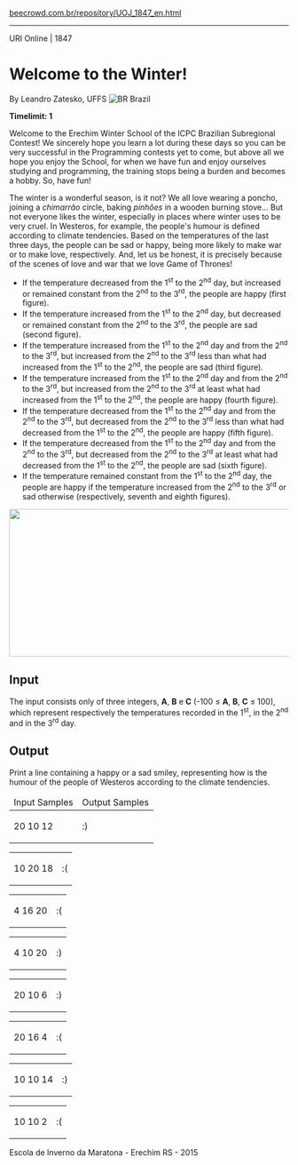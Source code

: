 <p><a href="https://www.beecrowd.com.br/repository/UOJ_1847_en.html">beecrowd.com.br/repository/UOJ_1847_en.html</a></p><hr>
<div>
  <span>URI Online | 1847</span>
  <h1>Welcome to the Winter!</h1>
  <div>
    <p>By Leandro Zatesko, UFFS <img src="https://resources.beecrowd.com.br/gallery/images/flags/br.gif" alt="BR"> Brazil</p>
  </div>
  <strong>Timelimit: 1</strong>
</div>
<div>
<div>
<p>Welcome to the Erechim Winter School of the ICPC Brazilian Subregional Contest! We sincerely hope you learn a lot during these days so you can be very successful in the Programming contests yet to come, but above all we hope you enjoy the School, for when we have fun and enjoy ourselves studying and programming, the training stops being a burden and becomes a hobby. So, have fun!</p>
<p>The winter is a wonderful season, is it not? We all love wearing a poncho, joining a <em>chimarrão</em> circle, baking <em>pinhões</em> in a wooden burning stove… But not everyone likes the winter, especially in places where winter uses to be very cruel. In Westeros, for example, the people's humour is defined according to climate tendencies. Based on the temperatures of the last three days, the people can be sad or happy, being more likely to make war or to make love, respectively. And, let us be honest, it is precisely because of the scenes of love and war that we love Game of Thrones!</p>
<ul>
  <li>If the temperature decreased from the 1<sup>st</sup> to the 2<sup>nd</sup> day, but increased or remained constant from the 2<sup>nd</sup> to the 3<sup>rd</sup>, the people are happy (first figure).</li>
  <li>If the temperature increased from the 1<sup>st</sup> to the 2<sup>nd</sup> day, but decreased or remained constant from the 2<sup>nd</sup> to the 3<sup>rd</sup>, the people are sad (second figure).</li>
  <li>If the temperature increased from the 1<sup>st</sup> to the 2<sup>nd</sup> day and from the 2<sup>nd</sup> to the 3<sup>rd</sup>, but increased from the 2<sup>nd</sup> to the 3<sup>rd</sup> less than what had increased from the 1<sup>st</sup> to the 2<sup>nd</sup>, the people are sad (third figure).</li>
  <li>If the temperature increased from the 1<sup>st</sup> to the 2<sup>nd</sup> day and from the 2<sup>nd</sup> to the 3<sup>rd</sup>, but increased from the 2<sup>nd</sup> to the 3<sup>rd</sup> at least what had increased from the 1<sup>st</sup> to the 2<sup>nd</sup>, the people are happy (fourth figure).</li>
  <li>If the temperature decreased from the 1<sup>st</sup> to the 2<sup>nd</sup> day and from the 2<sup>nd</sup> to the 3<sup>rd</sup>, but decreased from the 2<sup>nd</sup> to the 3<sup>rd</sup> less than what had decreased from the 1<sup>st</sup> to the 2<sup>nd</sup>, the people are happy (fifth figure).</li>
  <li>If the temperature decreased from the 1<sup>st</sup> to the 2<sup>nd</sup> day and from the 2<sup>nd</sup> to the 3<sup>rd</sup>, but decreased from the 2<sup>nd</sup> to the 3<sup>rd</sup> at least what had decreased from the 1<sup>st</sup> to the 2<sup>nd</sup>, the people are sad (sixth figure).</li>
  <li>If the temperature remained constant from the 1<sup>st</sup> to the 2<sup>nd</sup> day, the people are happy if the temperature increased from the 2<sup>nd</sup> to the 3<sup>rd</sup> or sad otherwise (respectively, seventh and eighth figures).</li>
</ul>
<p>
<img alt="" src="https://resources.beecrowd.com.br/gallery/images/problems/UOJ_1847.jpg" style="width: 547px; height: 266px;"></p> </div>
<h2>Input</h2>
<div>
  <p>The input consists only of three integers, <strong>A</strong>, <strong>B</strong> e <strong>C</strong> (-100 ≤ <strong>A</strong>, <strong>B</strong>, <strong>C</strong> ≤ 100), which represent respectively the temperatures recorded in the 1<sup>st</sup>, in the 2<sup>nd</sup> and in the 3<sup>rd</sup> day.</p>
</div>
<h2>Output</h2>
<div>
  <p>Print a line containing a happy or a sad smiley, representing how is the humour of the people of Westeros according to the climate tendencies.</p>
</div>
<div></div>
<table>
  <thead>
    <tr>
      <td>Input Samples</td>
      <td>Output Samples</td>
    </tr>
  </thead>
  <tbody>
    <tr>
      <td>
        <p>20 10 12</p>
      </td>
      <td>
        <p>:)</p>
      </td>
    </tr>
  </tbody>
</table>
<div></div>
<table>
  <thead>
  </thead>
  <tbody>
    <tr>
      <td>
        <p>10 20 18</p>
      </td>
      <td>
        <p>:(</p>
      </td>
    </tr>
  </tbody>
</table>
<div></div>
<table>
  <thead>
  </thead>
  <tbody>
    <tr>
      <td>
        <p>4 16 20</p>
      </td>
      <td>
        <p>:(</p>
      </td>
    </tr>
  </tbody>
</table>
<div></div>
<table>
  <thead>
  </thead>
  <tbody>
    <tr>
      <td>
        <p>4 10 20</p>
      </td>
      <td>
        <p>:)</p>
      </td>
    </tr>
  </tbody>
</table>
<div></div>
<table>
  <thead>
  </thead>
  <tbody>
    <tr>
      <td>
        <p>20 10 6</p>
      </td>
      <td>
        <p>:)</p>
      </td>
    </tr>
  </tbody>
</table>
<div></div>
<table>
  <thead>
  </thead>
  <tbody>
    <tr>
      <td>
        <p>20 16 4</p>
      </td>
      <td>
        <p>:(</p>
      </td>
    </tr>
  </tbody>
</table>
<div></div>
<table>
  <thead>
  </thead>
  <tbody>
    <tr>
      <td>
        <p>10 10 14</p>
      </td>
      <td>
        <p>:)</p>
      </td>
    </tr>
  </tbody>
</table>
<div></div>
  <table>
    <thead>
    </thead>
    <tbody>
      <tr>
        <td>
          <p>10 10 2</p>
        </td>
        <td>
          <p>:(</p>
        </td>
      </tr>
    </tbody>
  </table>
  <p>
  Escola de Inverno da Maratona - Erechim RS - 2015</p>
</div>